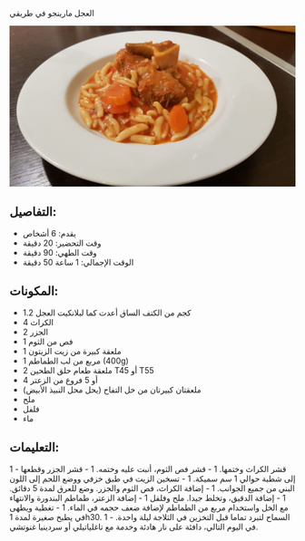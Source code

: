 العجل مارينجو في طريقي

![العجل مارينغو في طريقي](https://github.com/anamorph/recettes/blob/master/photos/fr-plat-veau_marengo_a_ma_facon-01.jpg?raw=true)

## التفاصيل:
* يقدم: 6 أشخاص
* وقت التحضير: 20 دقيقة
* وقت الطهي: 90 دقيقة
* الوقت الإجمالي: 1 ساعة 50 دقيقة

## المكونات:
* 1.2 كجم من الكتف الساق أعدت كما لبلانكيت العجل
* 4 الكراث
* 2 الجزر
* 1 فص من الثوم
* 1 ملعقة كبيرة من زيت الزيتون
* 1 مربع من لب الطماطم (400g)
* 2 ملعقة طعام حلق الطحين T45 أو T55
* 4 أو 5 فروع من الزعتر
* ملعقتان كبيرتان من خل التفاح (يحل محل النبيذ الأبيض)
* ملح
* فلفل
* ماء

## التعليمات:
1 - قشر الكراث وختمها.
1 - قشر فص الثوم، أنبت عليه وختمه.
1 - قشر الجزر وقطعها إلى شطبة حوالي 1 سم سميكة.
1 - تسخين الزيت في طبق خزفي ووضع اللحم إلى اللون البني من جميع الجوانب.
1 - إضافة الكراث، فص الثوم والجزر. وضع للعرق لمدة 5 دقائق.
1 - إضافة الدقيق، وتخلط جيدا. ملح وفلفل
1 - إضافة الزعتر، طماطم البندورة والانتهاء مع الخل واستخدام مربع من الطماطم لإضافة ضعف حجمه في الماء.
1 - تغطية ويطهى في يطبخ صغيرة لمدة 1h30.
1 - السماح لتبرد تماما قبل التخزين في الثلاجة ليلة واحدة. في اليوم التالي، دافئة على نار هادئة وخدمة مع تاغلياتيلي أو سردينيا غنوتشي.
